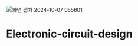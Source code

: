 ![화면 캡처 2024-10-07 055601](https://github.com/user-attachments/assets/cadf0456-e13a-4505-9e91-bb10a1908ecb)
# Electronic-circuit-design       

